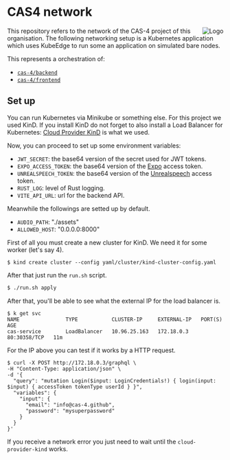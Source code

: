 # CAS4 network

<img src="https://avatars.githubusercontent.com/u/175958109?s=100&v=4" alt="Logo" align="right"/>

This repository refers to the network of the CAS-4 project of this organisation.
The following networking setup is a Kubernetes application which uses KubeEdge
to run some an application on simulated bare nodes.

This represents a orchestration of:

- [`cas-4/backend`](https://github.com/cas-4/backend)
- [`cas-4/frontend`](https://github.com/cas-4/frontend)

## Set up

You can run Kubernetes via Minikube or something else. For this project we
used KinD. If you install KinD do not forget to also install a Load Balancer for
Kubernetes: [Cloud Provider
KinD](https://kind.sigs.k8s.io/docs/user/loadbalancer/) is what we used.

Now, you can proceed to set up some environment variables:

- `JWT_SECRET`: the base64 version of the secret used for JWT tokens.
- `EXPO_ACCESS_TOKEN`: the base64 version of the [Expo](https://expo.dev) access token.
- `UNREALSPEECH_TOKEN`: the base64 version of the [Unrealspeech](https://unrealspeech.com/) access token.
- `RUST_LOG`: level of Rust logging.
- `VITE_API_URL`: url for the backend API.

Meanwhile the followings are setted up by default.

- `AUDIO_PATH`: "./assets"
- `ALLOWED_HOST`: "0.0.0.0:8000"

First of all you must create a new cluster for KinD. We need it for some worker
(let's say 4).

```
$ kind create cluster --config yaml/cluster/kind-cluster-config.yaml
```

After that just run the `run.sh` script.

```sh
$ ./run.sh apply
```

After that, you'll be able to see what the external IP for the load balancer is.

```
$ k get svc
NAME               TYPE           CLUSTER-IP     EXTERNAL-IP   PORT(S)        AGE
cas-service        LoadBalancer   10.96.25.163   172.18.0.3    80:30358/TCP   11m
```

For the IP above you can test if it works by a HTTP request.

```
$ curl -X POST http://172.18.0.3/graphql \
-H "Content-Type: application/json" \
-d '{
  "query": "mutation Login($input: LoginCredentials!) { login(input: $input) { accessToken tokenType userId } }",
  "variables": {
    "input": {
      "email": "info@cas-4.github",
      "password": "mysuperpassword"
    }
  }
}'
```

If you receive a network error you just need to wait until the
`cloud-provider-kind` works.
